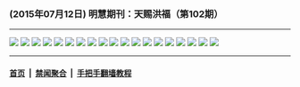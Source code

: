 ### (2015年07月12日) 明慧期刊：天赐洪福（第102期）

---

<img src="http://qikan.minghui.org/mhqkpage/qikanimage/2015/07/11/tchf-102-2in1-read-online1.png"/> 

<img src="http://qikan.minghui.org/mhqkpage/qikanimage/2015/07/11/tchf-102-2in1-read-online2.png"/> 

<img src="http://qikan.minghui.org/mhqkpage/qikanimage/2015/07/11/tchf-102-2in1-read-online3.png"/> 

<img src="http://qikan.minghui.org/mhqkpage/qikanimage/2015/07/11/tchf-102-2in1-read-online4.png"/> 

<img src="http://qikan.minghui.org/mhqkpage/qikanimage/2015/07/11/tchf-102-2in1-read-online5.png"/> 

<img src="http://qikan.minghui.org/mhqkpage/qikanimage/2015/07/11/tchf-102-2in1-read-online6.png"/> 

<img src="http://qikan.minghui.org/mhqkpage/qikanimage/2015/07/11/tchf-102-2in1-read-online7.png"/> 

<img src="http://qikan.minghui.org/mhqkpage/qikanimage/2015/07/11/tchf-102-2in1-read-online8.png"/> 

<img src="http://qikan.minghui.org/mhqkpage/qikanimage/2015/07/11/tchf-102-2in1-read-online9.png"/> 

<img src="http://qikan.minghui.org/mhqkpage/qikanimage/2015/07/11/tchf-102-2in1-read-online10.png"/> 

<img src="http://qikan.minghui.org/mhqkpage/qikanimage/2015/07/11/tchf-102-2in1-read-online11.png"/> 

<img src="http://qikan.minghui.org/mhqkpage/qikanimage/2015/07/11/tchf-102-2in1-read-online12.png"/> 

<img src="http://qikan.minghui.org/mhqkpage/qikanimage/2015/07/11/tchf-102-2in1-read-online13.png"/> 

<img src="http://qikan.minghui.org/mhqkpage/qikanimage/2015/07/11/tchf-102-2in1-read-online14.png"/> 

<img src="http://qikan.minghui.org/mhqkpage/qikanimage/2015/07/11/tchf-102-2in1-read-online15.png"/> 

<img src="http://qikan.minghui.org/mhqkpage/qikanimage/2015/07/11/tchf-102-2in1-read-online16.png"/> 

<img src="http://qikan.minghui.org/mhqkpage/qikanimage/2015/07/11/tchf-102-2in1-read-online17.png"/> 

<img src="http://qikan.minghui.org/mhqkpage/qikanimage/2015/07/11/tchf-102-2in1-read-online18.png"/> 

<img src="http://qikan.minghui.org/mhqkpage/qikanimage/2015/07/11/tchf-102-2in1-read-online19.png"/> 



---

#### [首页](../../../..) &nbsp;|&nbsp; [禁闻聚合](https://github.com/gfw-breaker/banned-news) &nbsp;|&nbsp; [手把手翻墙教程](https://github.com/gfw-breaker/guides) 